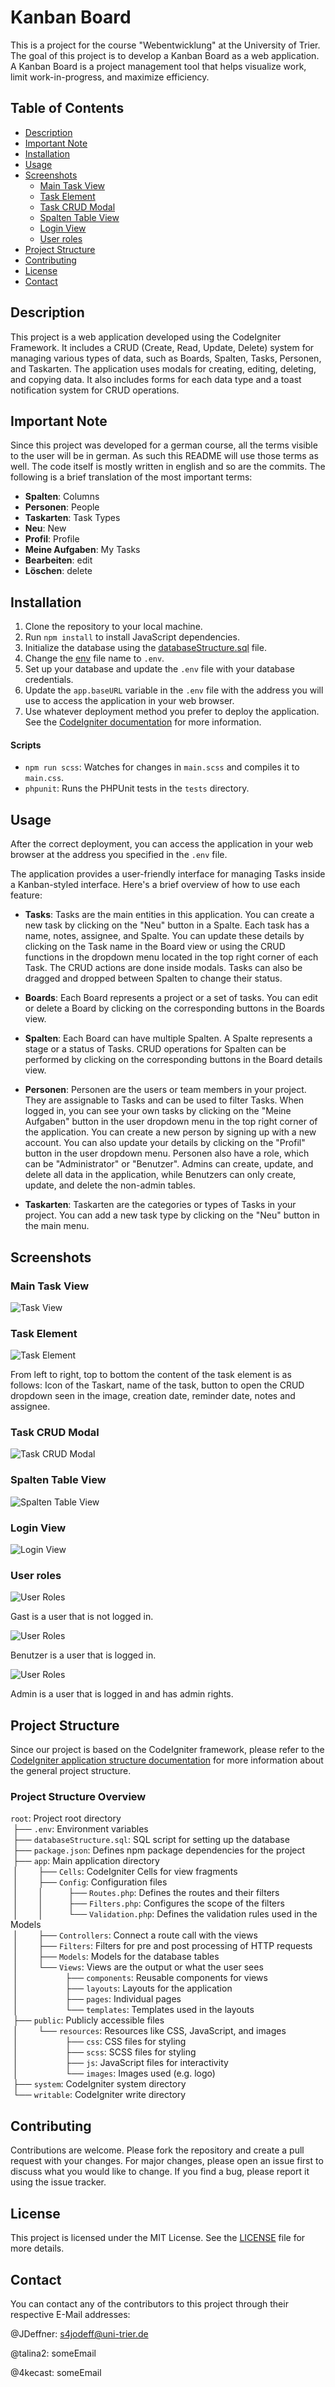 # Kanban Board

This is a project for the course "Webentwicklung" at the University of Trier. The goal of this project is to develop a Kanban Board as a web application. A Kanban Board is a project management tool that helps visualize work, limit work-in-progress, and maximize efficiency.

## Table of Contents
- [Description](#description)
- [Important Note](#important-note)
- [Installation](#installation)
- [Usage](#usage)
- [Screenshots](#screenshots)
  - [Main Task View](#main-task-view)
  - [Task Element](#task-element)
  - [Task CRUD Modal](#task-crud-modal)
  - [Spalten Table View](#spalten-table-view)
  - [Login View](#login-view)
  - [User roles](#user-roles)
- [Project Structure](#project-structure)
- [Contributing](#contributing)
- [License](#license)
- [Contact](#contact)

## Description

This project is a web application developed using the CodeIgniter Framework. It includes a CRUD (Create, Read, Update, Delete) system for managing various types of data, such as Boards, Spalten, Tasks, Personen, and Taskarten. The application uses modals for creating, editing, deleting, and copying data. It also includes forms for each data type and a toast notification system for CRUD operations.

## Important Note

Since this project was developed for a german course, all the terms visible to the user will be in german.
As such this README will use those terms as well. The code itself is mostly written in english and so are the commits.
The following is a brief translation of the most important terms:

- **Spalten**: Columns
- **Personen**: People
- **Taskarten**: Task Types
- **Neu**: New
- **Profil**: Profile
- **Meine Aufgaben**: My Tasks
- **Bearbeiten**: edit
- **Löschen**: delete

## Installation

1. Clone the repository to your local machine.
2. Run `npm install` to install JavaScript dependencies.
3. Initialize the database using the [databaseStructure.sql](databaseStructure.sql) file.
4. Change the [env](env) file name to `.env`.
5. Set up your database and update the `.env` file with your database credentials.
6. Update the `app.baseURL` variable in the `.env` file with the address you will use to access the application in your web browser.
7. Use whatever deployment method you prefer to deploy the application. See the [CodeIgniter documentation](https://codeigniter4.github.io/userguide/) for more information.

#### Scripts

- `npm run scss`: Watches for changes in `main.scss` and compiles it to `main.css`.
- `phpunit`: Runs the PHPUnit tests in the `tests` directory.
## Usage

After the correct deployment, you can access the application in your web browser at the address you specified in the `.env` file.

The application provides a user-friendly interface for managing Tasks inside a Kanban-styled interface. Here's a brief overview of how to use each feature:

- **Tasks**: Tasks are the main entities in this application. You can create a new task by clicking on the "Neu" button in a Spalte. Each task has a name, notes, assignee, and Spalte. You can update these details by clicking on the Task name in the Board view or using the CRUD functions in the dropdown menu located in the top right corner of each Task. The CRUD actions are done inside modals. Tasks can also be dragged and dropped between Spalten to change their status.

- **Boards**: Each Board represents a project or a set of tasks. You can edit or delete a Board by clicking on the corresponding buttons in the Boards view.

- **Spalten**: Each Board can have multiple Spalten. A Spalte represents a stage or a status of Tasks. CRUD operations for Spalten can be performed by clicking on the corresponding buttons in the Board details view.

- **Personen**: Personen are the users or team members in your project. They are assignable to Tasks and can be used to filter Tasks. When logged in, you can see your own tasks by clicking on the "Meine Aufgaben" button in the user dropdown menu in the top right corner of the application. You can create a new person by signing up with a new account. You can also update your details by clicking on the "Profil" button in the user dropdown menu. Personen also have a role, which can be "Administrator" or "Benutzer". Admins can create, update, and delete all data in the application, while Benutzers can only create, update, and delete the non-admin tables.

- **Taskarten**: Taskarten are the categories or types of Tasks in your project. You can add a new task type by clicking on the "Neu" button in the main menu.

## Screenshots

### Main Task View

![Task View](screenshots/task-view.png)

### Task Element

![Task Element](screenshots/task-element.png)

From left to right, top to bottom the content of the task element is as follows:
Icon of the Taskart, name of the task, button to open the CRUD dropdown seen in the image, creation date,
reminder date, notes and assignee.

### Task CRUD Modal

![Task CRUD Modal](screenshots/task-crud-modal.png)

### Spalten Table View

![Spalten Table View](screenshots/spalten-table-view.png)

### Login View

![Login View](screenshots/login-view.png)

### User roles

![User Roles](screenshots/guest-role.png)

Gast is a user that is not logged in.

![User Roles](screenshots/benutzer-role.png)

Benutzer is a user that is logged in.

![User Roles](screenshots/admin-role.png)

Admin is a user that is logged in and has admin rights.


## Project Structure

Since our project is based on the CodeIgniter framework, please refer to the [CodeIgniter application structure documentation](https://codeigniter4.github.io/userguide/concepts/structure.html) for more information about the general project structure.

### Project Structure Overview

`root`: Project root directory<br>
&nbsp;├── `.env`: Environment variables<br>
&nbsp;├── `databaseStructure.sql`: SQL script for setting up the database<br>
&nbsp;├── `package.json`: Defines npm package dependencies for the project<br>
&nbsp;├── `app`: Main application directory<br>
&nbsp;│&nbsp;&nbsp;&nbsp;&nbsp;&nbsp;&nbsp;&nbsp;&nbsp;├── `Cells`: CodeIgniter Cells for view fragments<br>
&nbsp;│&nbsp;&nbsp;&nbsp;&nbsp;&nbsp;&nbsp;&nbsp;&nbsp;├── `Config`: Configuration files<br>
&nbsp;│&nbsp;&nbsp;&nbsp;&nbsp;&nbsp;&nbsp;&nbsp;&nbsp;│&nbsp;&nbsp;&nbsp;&nbsp;&nbsp;&nbsp;&nbsp;&nbsp;&nbsp;&nbsp;├── `Routes.php`: Defines the routes and their filters<br>
&nbsp;│&nbsp;&nbsp;&nbsp;&nbsp;&nbsp;&nbsp;&nbsp;&nbsp;│&nbsp;&nbsp;&nbsp;&nbsp;&nbsp;&nbsp;&nbsp;&nbsp;&nbsp;&nbsp;├── `Filters.php`: Configures the scope of the filters<br>
&nbsp;│&nbsp;&nbsp;&nbsp;&nbsp;&nbsp;&nbsp;&nbsp;&nbsp;│&nbsp;&nbsp;&nbsp;&nbsp;&nbsp;&nbsp;&nbsp;&nbsp;&nbsp;&nbsp;└── `Validation.php`: Defines the validation rules used in the Models<br>
&nbsp;│&nbsp;&nbsp;&nbsp;&nbsp;&nbsp;&nbsp;&nbsp;&nbsp;├── `Controllers`: Connect a route call with the views<br>
&nbsp;│&nbsp;&nbsp;&nbsp;&nbsp;&nbsp;&nbsp;&nbsp;&nbsp;├── `Filters`: Filters for pre and post processing of HTTP requests<br>
&nbsp;│&nbsp;&nbsp;&nbsp;&nbsp;&nbsp;&nbsp;&nbsp;&nbsp;├── `Models`: Models for the database tables<br>
&nbsp;│&nbsp;&nbsp;&nbsp;&nbsp;&nbsp;&nbsp;&nbsp;&nbsp;└── `Views`: Views are the output or what the user sees<br>
&nbsp;│&nbsp;&nbsp;&nbsp;&nbsp;&nbsp;&nbsp;&nbsp;&nbsp;&nbsp;&nbsp;&nbsp;&nbsp;&nbsp;&nbsp;&nbsp;&nbsp;&nbsp;&nbsp;&nbsp;├── `components`: Reusable components for views<br>
&nbsp;│&nbsp;&nbsp;&nbsp;&nbsp;&nbsp;&nbsp;&nbsp;&nbsp;&nbsp;&nbsp;&nbsp;&nbsp;&nbsp;&nbsp;&nbsp;&nbsp;&nbsp;&nbsp;&nbsp;├── `layouts`: Layouts for the application<br>
&nbsp;│&nbsp;&nbsp;&nbsp;&nbsp;&nbsp;&nbsp;&nbsp;&nbsp;&nbsp;&nbsp;&nbsp;&nbsp;&nbsp;&nbsp;&nbsp;&nbsp;&nbsp;&nbsp;&nbsp;├── `pages`: Individual pages<br>
&nbsp;│&nbsp;&nbsp;&nbsp;&nbsp;&nbsp;&nbsp;&nbsp;&nbsp;&nbsp;&nbsp;&nbsp;&nbsp;&nbsp;&nbsp;&nbsp;&nbsp;&nbsp;&nbsp;&nbsp;└── `templates`: Templates used in the layouts<br>
&nbsp;├── `public`: Publicly accessible files<br>
&nbsp;│&nbsp;&nbsp;&nbsp;&nbsp;&nbsp;&nbsp;&nbsp;&nbsp;└── `resources`: Resources like CSS, JavaScript, and images<br>
&nbsp;│&nbsp;&nbsp;&nbsp;&nbsp;&nbsp;&nbsp;&nbsp;&nbsp;&nbsp;&nbsp;&nbsp;&nbsp;&nbsp;&nbsp;&nbsp;&nbsp;&nbsp;&nbsp;&nbsp;├── `css`: CSS files for styling<br>
&nbsp;│&nbsp;&nbsp;&nbsp;&nbsp;&nbsp;&nbsp;&nbsp;&nbsp;&nbsp;&nbsp;&nbsp;&nbsp;&nbsp;&nbsp;&nbsp;&nbsp;&nbsp;&nbsp;&nbsp;├── `scss`: SCSS files for styling<br>
&nbsp;│&nbsp;&nbsp;&nbsp;&nbsp;&nbsp;&nbsp;&nbsp;&nbsp;&nbsp;&nbsp;&nbsp;&nbsp;&nbsp;&nbsp;&nbsp;&nbsp;&nbsp;&nbsp;&nbsp;├── `js`: JavaScript files for interactivity<br>
&nbsp;│&nbsp;&nbsp;&nbsp;&nbsp;&nbsp;&nbsp;&nbsp;&nbsp;&nbsp;&nbsp;&nbsp;&nbsp;&nbsp;&nbsp;&nbsp;&nbsp;&nbsp;&nbsp;&nbsp;└── `images`: Images used (e.g. logo)<br>
&nbsp;├── `system`: CodeIgniter system directory<br>
&nbsp;└── `writable`: CodeIgniter write directory<br>

## Contributing

Contributions are welcome. Please fork the repository and create a pull request with your changes. 
For major changes, please open an issue first to discuss what you would like to change. 
If you find a bug, please report it using the issue tracker.

## License

This project is licensed under the MIT License. See the [LICENSE](LICENSE) file for more details.

## Contact

You can contact any of the contributors to this project through their respective E-Mail addresses:

@JDeffner: [s4jodeff@uni-trier.de](mailto:s4jodeff@uni-trier.de)

@talina2: someEmail

@4kecast: someEmail